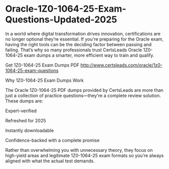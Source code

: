 # Oracle-1Z0-1064-25-Exam-Questions-Updated-2025
In a world where digital transformation drives innovation, certifications are no longer optional they’re essential. If you're preparing for the Oracle exam, having the right tools can be the deciding factor between passing and failing. That’s why so many professionals trust CertsLeads Oracle 1Z0-1064-25 exam dumps a smarter, more efficient way to train and qualify.

Get 1Z0-1064-25 Exam Dumps PDF http://www.certsleads.com/oracle/1z0-1064-25-exam-questions

Why 1Z0-1064-25 Exam Dumps Work

The Oracle 1Z0-1064-25 PDF dumps provided by CertsLeads are more than just a collection of practice questions—they're a complete review solution. These dumps are:

Expert-verified

Refreshed for 2025

Instantly downloadable

 Confidence-backed with a complete promise

Rather than overwhelming you with unnecessary theory, they focus on high-yield areas and legitimate 1Z0-1064-25 exam formats so you’re always aligned with what the actual test demands.

 

